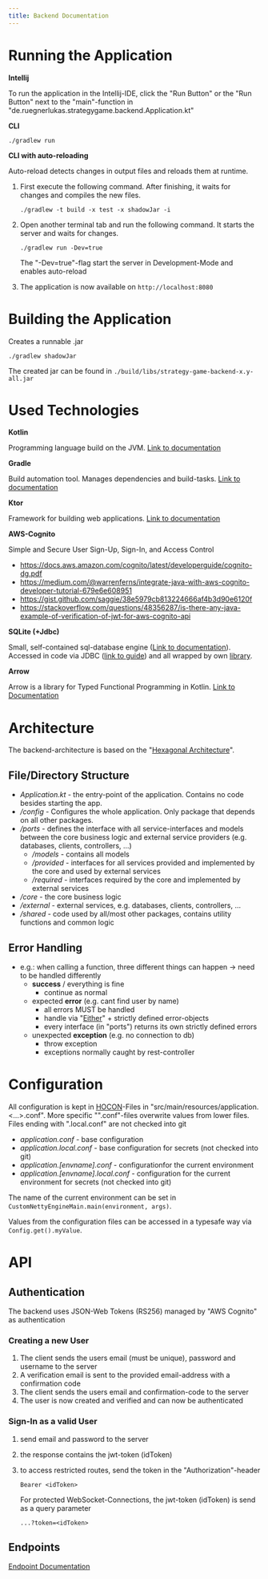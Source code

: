 ```yaml
---
title: Backend Documentation
---
```


# Running the Application

**Intellij**

To run the application in the Intellij-IDE, click the "Run Button" or the "Run Button" next to the "main"-function in "de.ruegnerlukas.strategygame.backend.Application.kt"

**CLI**

   ```
./gradlew run
   ```

**CLI with auto-reloading**

Auto-reload detects changes in output files and reloads them at runtime. 

1. First execute the following command. After finishing, it waits for changes and compiles the new files. 

   ```
   ./gradlew -t build -x test -x shadowJar -i
   ```

2. Open another terminal tab and run the following command. It starts the server and waits for changes.

   ```
   ./gradlew run -Dev=true
   ```

   The "-Dev=true"-flag start the server in Development-Mode and enables auto-reload

3. The application is now available on `http://localhost:8080` 



# Building the Application

Creates a runnable .jar

```
./gradlew shadowJar
```

The created jar can be found in `./build/libs/strategy-game-backend-x.y-all.jar`



# Used Technologies

**Kotlin**

Programming language build on the JVM. [Link to documentation](https://kotlinlang.org/docs/home.html)

**Gradle**

Build automation tool. Manages dependencies and build-tasks. [Link to documentation](https://docs.gradle.org/current/userguide/userguide.html)

**Ktor**

Framework for building web applications. [Link to documentation](https://ktor.io/docs/welcome.html)

**AWS-Cognito**

Simple and Secure User Sign-Up, Sign-In, and Access Control

- https://docs.aws.amazon.com/cognito/latest/developerguide/cognito-dg.pdf
- https://medium.com/@warrenferns/integrate-java-with-aws-cognito-developer-tutorial-679e6e608951
- https://gist.github.com/saggie/38e5979cb813224666af4b3d90e6120f
- https://stackoverflow.com/questions/48356287/is-there-any-java-example-of-verification-of-jwt-for-aws-cognito-api

**SQLite (+Jdbc)**

Small, self-contained sql-database engine ([Link to documentation](https://www.sqlite.org/doclist.html)). Accessed in code via JDBC ([link to guide](https://www.javatpoint.com/java-jdbc)) and all wrapped by own [library](https://github.com/SMILEY4/kdbl).

**Arrow**

Arrow is a library for Typed Functional Programming in Kotlin. [Link to Documentation](https://arrow-kt.io/docs/core/)



# Architecture

The backend-architecture is based on the "[Hexagonal Architecture](https://en.wikipedia.org/wiki/Hexagonal_architecture_(software))".

## File/Directory Structure

- *Application.kt* - the entry-point of the application. Contains no code besides starting the app.
- */config* - Configures the whole application. Only package that depends on all other packages.
- */ports* - defines the interface with all service-interfaces and models between the core business logic and external service providers (e.g. databases, clients, controllers, ...)
  - */models* - contains all models
  - */provided* - interfaces for all services provided and implemented by the core and used by external services
  - */required* - interfaces required by the core and implemented by external services
- */core* - the core business logic
- */external* - external services, e.g. databases, clients, controllers, ...
- */shared* - code used by all/most other packages, contains utility functions and common logic

## Error Handling

- e.g.: when calling a function, three different things can happen -> need to be handled differently
  - **success** / everything is fine
    - continue as normal
  - expected **error** (e.g. cant find user by name)
    - all errors MUST be handled
    - handle via "[Either](https://arrow-kt.io/docs/apidocs/arrow-core/arrow.core/-either/)" + strictly defined error-objects
    - every interface (in "ports") returns its own strictly defined errors 
  - unexpected **exception** (e.g. no connection to db)
    - throw exception 
    - exceptions normally caught by rest-controller





# Configuration

All configuration is kept in [HOCON](https://github.com/lightbend/config/blob/main/HOCON.md)-Files in "src/main/resources/application.<...>.conf". More specific "".conf"-files overwrite values from lower files. Files ending with ".local.conf" are not checked into git

- *application.conf* - base configuration
- *application.local.conf* - base configuration for secrets (not checked into git)
- *application.[envname].conf* - configurationfor the current environment
- *application.[envname].local.conf* - configuration for the current environment for secrets (not checked into git)

The name of the current environment can be set in `CustomNettyEngineMain.main(environment, args)`.

Values from the configuration files can be accessed in a typesafe way via `Config.get().myValue`.



# API

## Authentication

The backend uses JSON-Web Tokens (RS256) managed by "AWS Cognito" as authentication

### Creating a new User

1. The client sends the users email (must be unique), password and username to the server
2. A verification email is sent to the provided email-address with a confirmation code
3. The client sends the users email and confirmation-code to the server
4. The user is now created and verified and can now be authenticated

### Sign-In as a valid User

1. send email and password to the server

2. the response contains the jwt-token (idToken)

3. to access restricted routes, send the token in the "Authorization"-header

   ```
   Bearer <idToken>
   ```
   
   For protected WebSocket-Connections, the jwt-token (idToken) is send as a query parameter
   
   ```
   ...?token=<idToken>
   ```



## Endpoints

[Endpoint Documentation](./api.md)

